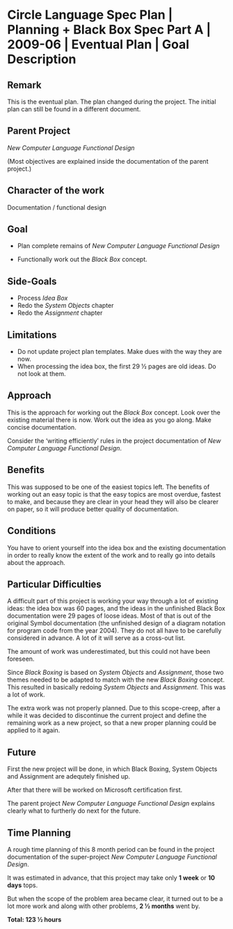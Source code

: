 ﻿Circle Language Spec Plan | Planning + Black Box Spec Part A | 2009-06 | Eventual Plan | Goal Description
======================================================================================================


Remark
------

This is the eventual plan. The plan changed during the project. The initial plan can still be found in a different document.


Parent Project
--------------

*New Computer Language Functional Design*

(Most objectives are explained inside the documentation of the parent project.)


Character of the work
---------------------

Documentation / functional design


Goal
----

- Plan complete remains of *New Computer Language Functional Design*

- Functionally work out the *Black Box* concept.


Side-Goals
----------

- Process *Idea Box*
- Redo the *System Objects* chapter
- Redo the *Assignment* chapter
  

Limitations
-----------

- Do not update project plan templates. Make dues with the way they are now.
- When processing the idea box, the first 29 ½ pages are old ideas. Do not look at them.


Approach
--------

This is the approach for working out the *Black Box* concept.
Look over the existing material there is now.
Work out the idea as you go along.
Make concise documentation.

Consider the ‘writing efficiently’ rules in the project documentation of *New Computer Language Functional Design*.


Benefits
--------

This was supposed to be one of the easiest topics left. The benefits of working out an easy topic is that the easy topics are most overdue, fastest to make, and because they are clear in your head they will also be clearer on paper, so it will produce better quality of documentation.


Conditions
----------

You have to orient yourself into the idea box and the existing documentation in order to really know the extent of the work and to really go into details about the approach.


Particular Difficulties
-----------------------

A difficult part of this project is working your way through a lot of existing ideas: the idea box was 60 pages, and the ideas in the unfinished Black Box documentation were 29 pages of loose ideas. Most of that is out of the original Symbol documentation (the unfinished design of a diagram notation for program code from the year 2004). They do not all have to be carefully considered in advance. A lot of it will serve as a cross-out list. 

The amount of work was underestimated, but this could not have been foreseen.

Since *Black Boxing* is based on *System Objects* and *Assignment*, those two themes needed to be adapted to match with the new *Black Boxing* concept. This resulted in basically redoing *System Objects* and *Assignment*. This was a lot of work.

The extra work was not properly planned. Due to this scope-creep, after a while it was decided to discontinue the current project and define the remaining work as a new project, so that a new proper planning could be applied to it again.


Future
------

First the new project will be done, in which Black Boxing, System Objects and Assignment are adequtely finished up.

After that there will be worked on Microsoft certification first.

The parent project *New Computer Language Functional Design* explains clearly what to furtherly do next for the future.


Time Planning
-------------

A rough time planning of this 8 month period can be found in the project documentation of the super-project *New Computer Language Functional Design*.

It was estimated in advance, that this project may take only __1 week__ or __10 days__ tops.

But when the scope of the problem area became clear, it turned out to be a lot more work and along with other problems, __2 ½ months__ went by.

__Total: 123 ½ hours__
